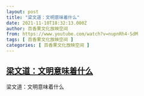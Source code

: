 ```yaml
---
layout: post
title: "梁文道：文明意味着什么"
date: 2021-11-10T18:32:13.000Z
author: 百香果文化放映空间
from: https://www.youtube.com/watch?v=nupnRh4-SdM
tags: [ 百香果文化放映空间 ]
categories: [ 百香果文化放映空间 ]
---
```

<!--1636569133000-->
[梁文道：文明意味着什么](https://www.youtube.com/watch?v=nupnRh4-SdM)
------

<div>
梁文道：文明意味着什么
</div>
